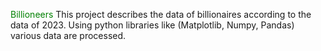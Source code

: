 <span style="color: green"> Billioneers </span>
This project describes the data of billionaires according to the data of 2023. Using python libraries like (Matplotlib, Numpy, Pandas) various data are processed.
